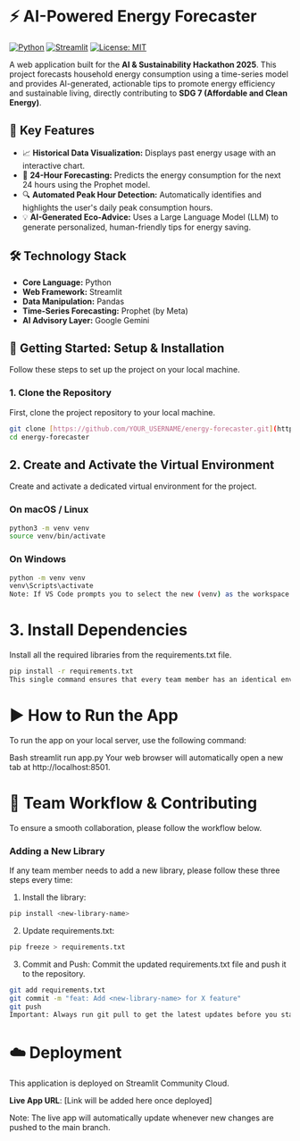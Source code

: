 # ⚡ AI-Powered Energy Forecaster

[![Python](https://img.shields.io/badge/Python-3.9%2B-blue.svg)](https://www.python.org/downloads/)
[![Streamlit](https://img.shields.io/badge/Streamlit-1.25%2B-FF4B4B)](https://streamlit.io)
[![License: MIT](https://img.shields.io/badge/License-MIT-yellow.svg)](https://opensource.org/licenses/MIT)

A web application built for the **AI & Sustainability Hackathon 2025**. This project forecasts household energy consumption using a time-series model and provides AI-generated, actionable tips to promote energy efficiency and sustainable living, directly contributing to **SDG 7 (Affordable and Clean Energy)**.

## 🎯 Key Features

- 📈 **Historical Data Visualization:** Displays past energy usage with an interactive chart.
- 🔮 **24-Hour Forecasting:** Predicts the energy consumption for the next 24 hours using the Prophet model.
- 🔍 **Automated Peak Hour Detection:** Automatically identifies and highlights the user's daily peak consumption hours.
- 💡 **AI-Generated Eco-Advice:** Uses a Large Language Model (LLM) to generate personalized, human-friendly tips for energy saving.

## 🛠️ Technology Stack

- **Core Language:** Python
- **Web Framework:** Streamlit
- **Data Manipulation:** Pandas
- **Time-Series Forecasting:** Prophet (by Meta)
- **AI Advisory Layer:** Google Gemini

## 🚀 Getting Started: Setup & Installation

Follow these steps to set up the project on your local machine.

### 1. Clone the Repository

First, clone the project repository to your local machine.

```bash
git clone [https://github.com/YOUR_USERNAME/energy-forecaster.git](https://github.com/YOUR_USERNAME/energy-forecaster.git)
cd energy-forecaster
```

## 2. Create and Activate the Virtual Environment

Create and activate a dedicated virtual environment for the project.

### On macOS / Linux
```Bash
python3 -m venv venv
source venv/bin/activate
```

### On Windows

```bash
python -m venv venv
venv\Scripts\activate
Note: If VS Code prompts you to select the new (venv) as the workspace interpreter, choose "Yes".
````

# 3. Install Dependencies

Install all the required libraries from the requirements.txt file.

```Bash
pip install -r requirements.txt
This single command ensures that every team member has an identical environment.
```

# ▶️ How to Run the App
To run the app on your local server, use the following command:

Bash
streamlit run app.py
Your web browser will automatically open a new tab at http://localhost:8501.

# 🤝 Team Workflow & Contributing
To ensure a smooth collaboration, please follow the workflow below.

### Adding a New Library

If any team member needs to add a new library, please follow these three steps every time:

1. Install the library:

```Bash
pip install <new-library-name>
```

2. Update requirements.txt:
```Bash
pip freeze > requirements.txt
```

3. Commit and Push: Commit the updated requirements.txt file and push it to the repository.
```Bash
git add requirements.txt
git commit -m "feat: Add <new-library-name> for X feature"
git push
Important: Always run git pull to get the latest updates before you start working.
```

# ☁️ Deployment
This application is deployed on Streamlit Community Cloud.

**Live App URL**: [Link will be added here once deployed]

Note: The live app will automatically update whenever new changes are pushed to the main branch.